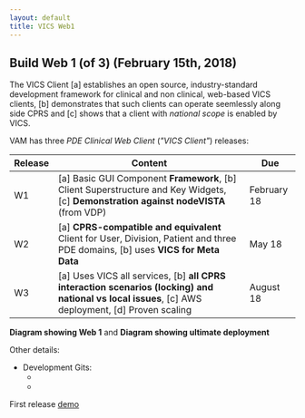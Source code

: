 ```yaml
---
layout: default
title: VICS Web1
---
```


## Build Web 1 (of 3) (February 15th, 2018)

The VICS Client [a] establishes an open source, industry-standard development framework for clinical and non clinical, web-based VICS clients, [b] demonstrates that such clients can operate seemlessly along side CPRS and [c] shows that a client with _national scope_ is enabled by VICS.

VAM has three _PDE Clinical Web Client_ (_"VICS Client"_) releases:

Release | Content | Due
--- | --- | ---
W1 | [a] Basic GUI Component __Framework__, [b] Client Superstructure and Key Widgets, [c] __Demonstration against nodeVISTA__ (from VDP) | February 18
W2 | [a] __CPRS-compatible and equivalent__ Client for User, Division, Patient and three PDE domains, [b] uses __VICS for Meta Data__ | May 18
W3 | [a] Uses VICS all services, [b] __all CPRS interaction scenarios (locking) and national vs local issues__, [c] AWS deployment, [d] Proven scaling | August 18

__Diagram showing Web 1__ and __Diagram showing ultimate deployment__

Other details:
  * Development Gits:
    * []()
    * []()

First release [demo](demo/)

